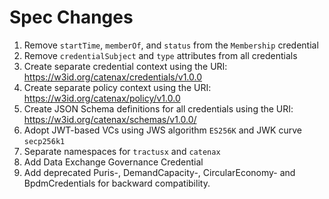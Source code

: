# Spec Changes

1. Remove `startTime`, `memberOf`, and `status` from the `Membership` credential 
2. Remove `credentialSubject` and `type` attributes from all credentials
3. Create separate credential context using the URI: https://w3id.org/catenax/credentials/v1.0.0 
4. Create separate policy context using the URI: https://w3id.org/catenax/policy/v1.0.0
5. Create JSON Schema definitions for all credentials using the URI: https://w3id.org/catenax/schemas/v1.0.0/
6. Adopt JWT-based VCs using JWS algorithm `ES256K` and JWK curve `secp256k1`
7. Separate namespaces for `tractusx` and `catenax`
8. Add Data Exchange Governance Credential
9. Add deprecated Puris-, DemandCapacity-, CircularEconomy- and BpdmCredentials for backward compatibility.